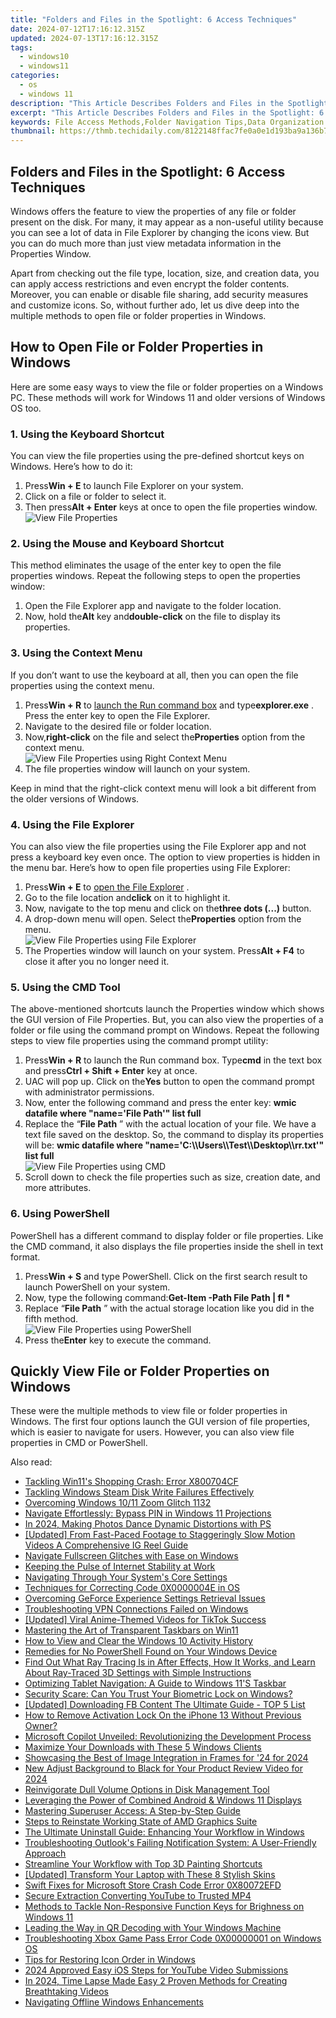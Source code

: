 ```yaml
---
title: "Folders and Files in the Spotlight: 6 Access Techniques"
date: 2024-07-12T17:16:12.315Z
updated: 2024-07-13T17:16:12.315Z
tags:
  - windows10
  - windows11
categories:
  - os
  - windows 11
description: "This Article Describes Folders and Files in the Spotlight: 6 Access Techniques"
excerpt: "This Article Describes Folders and Files in the Spotlight: 6 Access Techniques"
keywords: File Access Methods,Folder Navigation Tips,Data Organization Tools,File Retrieval Strategies,Spotlight Search Utility,Optimizing File Handling,Efficient Storage Solutions
thumbnail: https://thmb.techidaily.com/8122148ffac7fe0a0e1d193ba9a136b7cccae081b7348173d3861777fbb2c2bf.jpg
---
```


## Folders and Files in the Spotlight: 6 Access Techniques

 Windows offers the feature to view the properties of any file or folder present on the disk. For many, it may appear as a non-useful utility because you can see a lot of data in File Explorer by changing the icons view. But you can do much more than just view metadata information in the Properties Window.

 Apart from checking out the file type, location, size, and creation data, you can apply access restrictions and even encrypt the folder contents. Moreover, you can enable or disable file sharing, add security measures and customize icons. So, without further ado, let us dive deep into the multiple methods to open file or folder properties in Windows.

## How to Open File or Folder Properties in Windows

 Here are some easy ways to view the file or folder properties on a Windows PC. These methods will work for Windows 11 and older versions of Windows OS too.

### 1\. Using the Keyboard Shortcut

 You can view the file properties using the pre-defined shortcut keys on Windows. Here’s how to do it:

1. Press**Win + E** to launch File Explorer on your system.
2. Click on a file or folder to select it.
3. Then press**Alt + Enter** keys at once to open the file properties window.  
![View File Properties](https://static1.makeuseofimages.com/wordpress/wp-content/uploads/2023/01/view-file-properties.jpg)

### 2\. Using the Mouse and Keyboard Shortcut

 This method eliminates the usage of the enter key to open the file properties windows. Repeat the following steps to open the properties window:

1. Open the File Explorer app and navigate to the folder location.
2. Now, hold the**Alt** key and**double-click** on the file to display its properties.

### 3\. Using the Context Menu

 If you don’t want to use the keyboard at all, then you can open the file properties using the context menu.

1. Press**Win + R** to [launch the Run command box](https://www.makeuseof.com/windows-open-run-command-dialog-box/) and type**explorer.exe** . Press the enter key to open the File Explorer.
2. Navigate to the desired file or folder location.
3. Now,**right-click** on the file and select the**Properties** option from the context menu.  
![View File Properties using Right Context Menu](https://static1.makeuseofimages.com/wordpress/wp-content/uploads/2023/01/view-file-properties-using-right-context-menu.jpg)
4. The file properties window will launch on your system.

 Keep in mind that the right-click context menu will look a bit different from the older versions of Windows.

### 4\. Using the File Explorer

 You can also view the file properties using the File Explorer app and not press a keyboard key even once. The option to view properties is hidden in the menu bar. Here’s how to open file properties using File Explorer:

1. Press**Win + E** to [open the File Explorer](https://www.makeuseof.com/windows-open-file-explorer/) .
2. Go to the file location and**click** on it to highlight it.
3. Now, navigate to the top menu and click on the**three dots (...)** button.
4. A drop-down menu will open. Select the**Properties** option from the menu.  
![View File Properties using File Explorer](https://static1.makeuseofimages.com/wordpress/wp-content/uploads/2023/01/view-file-properties-using-file-explorer.jpg)
5. The Properties window will launch on your system. Press**Alt + F4** to close it after you no longer need it.

### 5\. Using the CMD Tool

 The above-mentioned shortcuts launch the Properties window which shows the GUI version of File Properties. But, you can also view the properties of a folder or file using the command prompt on Windows. Repeat the following steps to view file properties using the command prompt utility:

1. Press**Win + R** to launch the Run command box. Type**cmd** in the text box and press**Ctrl + Shift + Enter** key at once.
2. UAC will pop up. Click on the**Yes** button to open the command prompt with administrator permissions.
3. Now, enter the following command and press the enter key: **wmic datafile where "name='File Path'" list full**
4. Replace the “**File Path** ” with the actual location of your file. We have a text file saved on the desktop. So, the command to display its properties will be: **wmic datafile where "name='C:\\\\Users\\\\Test\\\\Desktop\\\\rr.txt'" list full**  
![View File Properties using CMD](https://static1.makeuseofimages.com/wordpress/wp-content/uploads/2023/01/view-file-properties-using-cmd.jpg)
5. Scroll down to check the file properties such as size, creation date, and more attributes.

### 6\. Using PowerShell

 PowerShell has a different command to display folder or file properties. Like the CMD command, it also displays the file properties inside the shell in text format.

1. Press**Win + S** and type PowerShell. Click on the first search result to launch PowerShell on your system.
2. Now, type the following command:**Get-Item -Path File Path | fl \***
3. Replace “**File Path** ” with the actual storage location like you did in the fifth method.  
![View File Properties using PowerShell](https://static1.makeuseofimages.com/wordpress/wp-content/uploads/2023/01/view-file-properties-using-powershell.jpg)
4. Press the**Enter** key to execute the command.

## Quickly View File or Folder Properties on Windows

 These were the multiple methods to view file or folder properties in Windows. The first four options launch the GUI version of file properties, which is easier to navigate for users. However, you can also view file properties in CMD or PowerShell.

<ins class="adsbygoogle"
     style="display:block"
     data-ad-format="autorelaxed"
     data-ad-client="ca-pub-7571918770474297"
     data-ad-slot="1223367746"></ins>



<ins class="adsbygoogle"
     style="display:block"
     data-ad-client="ca-pub-7571918770474297"
     data-ad-slot="8358498916"
     data-ad-format="auto"
     data-full-width-responsive="true"></ins>



<span class="atpl-alsoreadstyle">Also read:</span>
<div><ul>
<li><a href="https://win11-tips.techidaily.com/tackling-win11s-shopping-crash-error-x800704cf/"><u>Tackling Win11's Shopping Crash: Error X800704CF</u></a></li>
<li><a href="https://win11-tips.techidaily.com/tackling-windows-steam-disk-write-failures-effectively/"><u>Tackling Windows Steam Disk Write Failures Effectively</u></a></li>
<li><a href="https://win11-tips.techidaily.com/overcoming-windows-1011-zoom-glitch-1132/"><u>Overcoming Windows 10/11 Zoom Glitch 1132</u></a></li>
<li><a href="https://win11-tips.techidaily.com/navigate-effortlessly-bypass-pin-in-windows-11-projections/"><u>Navigate Effortlessly: Bypass PIN in Windows 11 Projections</u></a></li>
<li><a href="https://extra-skills.techidaily.com/in-2024-making-photos-dance-dynamic-distortions-with-ps/"><u>In 2024, Making Photos Dance  Dynamic Distortions with PS</u></a></li>
<li><a href="https://instagram-video-files.techidaily.com/updated-from-fast-paced-footage-to-staggeringly-slow-motion-videos-a-comprehensive-ig-reel-guide/"><u>[Updated] From Fast-Paced Footage to Staggeringly Slow Motion Videos  A Comprehensive IG Reel Guide</u></a></li>
<li><a href="https://win11-tips.techidaily.com/navigate-fullscreen-glitches-with-ease-on-windows/"><u>Navigate Fullscreen Glitches with Ease on Windows</u></a></li>
<li><a href="https://win11-tips.techidaily.com/keeping-the-pulse-of-internet-stability-at-work/"><u>Keeping the Pulse of Internet Stability at Work</u></a></li>
<li><a href="https://win11-tips.techidaily.com/navigating-through-your-systems-core-settings/"><u>Navigating Through Your System's Core Settings</u></a></li>
<li><a href="https://win11-tips.techidaily.com/techniques-for-correcting-code-0x0000004e-in-os/"><u>Techniques for Correcting Code 0X0000004E in OS</u></a></li>
<li><a href="https://win11-tips.techidaily.com/overcoming-geforce-experience-settings-retrieval-issues/"><u>Overcoming GeForce Experience Settings Retrieval Issues</u></a></li>
<li><a href="https://win11-tips.techidaily.com/troubleshooting-vpn-connections-failed-on-windows/"><u>Troubleshooting VPN Connections Failed on Windows</u></a></li>
<li><a href="https://tiktok-video-files.techidaily.com/updated-viral-anime-themed-videos-for-tiktok-success/"><u>[Updated] Viral Anime-Themed Videos for TikTok Success</u></a></li>
<li><a href="https://win11-tips.techidaily.com/mastering-the-art-of-transparent-taskbars-on-win11/"><u>Mastering the Art of Transparent Taskbars on Win11</u></a></li>
<li><a href="https://win11-tips.techidaily.com/how-to-view-and-clear-the-windows-10-activity-history/"><u>How to View and Clear the Windows 10 Activity History</u></a></li>
<li><a href="https://win11-tips.techidaily.com/remedies-for-no-powershell-found-on-your-windows-device/"><u>Remedies for No PowerShell Found on Your Windows Device</u></a></li>
<li><a href="https://ai-video-editing.techidaily.com/find-out-what-ray-tracing-is-in-after-effects-how-it-works-and-learn-about-ray-traced-3d-settings-with-simple-instructions/"><u>Find Out What Ray Tracing Is in After Effects, How It Works, and Learn About Ray-Traced 3D Settings with Simple Instructions</u></a></li>
<li><a href="https://win11-tips.techidaily.com/optimizing-tablet-navigation-a-guide-to-windows-11s-taskbar/"><u>Optimizing Tablet Navigation: A Guide to Windows 11'S Taskbar</u></a></li>
<li><a href="https://win11-tips.techidaily.com/security-scare-can-you-trust-your-biometric-lock-on-windows/"><u>Security Scare: Can You Trust Your Biometric Lock on Windows?</u></a></li>
<li><a href="https://facebook-video-content.techidaily.com/updated-downloading-fb-content-the-ultimate-guide-top-5-list/"><u>[Updated] Downloading FB Content  The Ultimate Guide - TOP 5 List</u></a></li>
<li><a href="https://activate-lock.techidaily.com/how-to-remove-activation-lock-on-the-iphone-13-without-previous-owner-by-drfone-ios/"><u>How to Remove Activation Lock On the iPhone 13 Without Previous Owner?</u></a></li>
<li><a href="https://win11-tips.techidaily.com/microsoft-copilot-unveiled-revolutionizing-the-development-process/"><u>Microsoft Copilot Unveiled: Revolutionizing the Development Process</u></a></li>
<li><a href="https://win11-tips.techidaily.com/maximize-your-downloads-with-these-5-windows-clients/"><u>Maximize Your Downloads with These 5 Windows Clients</u></a></li>
<li><a href="https://extra-skills.techidaily.com/showcasing-the-best-of-image-integration-in-frames-for-24-for-2024/"><u>Showcasing the Best of Image Integration in Frames for '24 for 2024</u></a></li>
<li><a href="https://ai-video-editing.techidaily.com/new-adjust-background-to-black-for-your-product-review-video-for-2024/"><u>New Adjust Background to Black for Your Product Review Video for 2024</u></a></li>
<li><a href="https://win11-tips.techidaily.com/reinvigorate-dull-volume-options-in-disk-management-tool/"><u>Reinvigorate Dull Volume Options in Disk Management Tool</u></a></li>
<li><a href="https://win11-tips.techidaily.com/leveraging-the-power-of-combined-android-and-windows-11-displays/"><u>Leveraging the Power of Combined Android & Windows 11 Displays</u></a></li>
<li><a href="https://win11-tips.techidaily.com/mastering-superuser-access-a-step-by-step-guide/"><u>Mastering Superuser Access: A Step-by-Step Guide</u></a></li>
<li><a href="https://win11-tips.techidaily.com/steps-to-reinstate-working-state-of-amd-graphics-suite/"><u>Steps to Reinstate Working State of AMD Graphics Suite</u></a></li>
<li><a href="https://win11-tips.techidaily.com/the-ultimate-uninstall-guide-enhancing-your-workflow-in-windows/"><u>The Ultimate Uninstall Guide: Enhancing Your Workflow in Windows</u></a></li>
<li><a href="https://win11-tips.techidaily.com/troubleshooting-outlooks-failing-notification-system-a-user-friendly-approach/"><u>Troubleshooting Outlook's Failing Notification System: A User-Friendly Approach</u></a></li>
<li><a href="https://win11-tips.techidaily.com/streamline-your-workflow-with-top-3d-painting-shortcuts/"><u>Streamline Your Workflow with Top 3D Painting Shortcuts</u></a></li>
<li><a href="https://some-guidance.techidaily.com/updated-transform-your-laptop-with-these-8-stylish-skins/"><u>[Updated] Transform Your Laptop with These 8 Stylish Skins</u></a></li>
<li><a href="https://win11-tips.techidaily.com/swift-fixes-for-microsoft-store-crash-code-error-0x80072efd/"><u>Swift Fixes for Microsoft Store Crash Code Error 0X80072EFD</u></a></li>
<li><a href="https://youtube-video-recordings.techidaily.com/secure-extraction-converting-youtube-to-trusted-mp4/"><u>Secure Extraction  Converting YouTube to Trusted MP4</u></a></li>
<li><a href="https://win11-tips.techidaily.com/methods-to-tackle-non-responsive-function-keys-for-brighness-on-windows-11/"><u>Methods to Tackle Non-Responsive Function Keys for Brighness on Windows 11</u></a></li>
<li><a href="https://win11-tips.techidaily.com/leading-the-way-in-qr-decoding-with-your-windows-machine/"><u>Leading the Way in QR Decoding with Your Windows Machine</u></a></li>
<li><a href="https://win11-tips.techidaily.com/troubleshooting-xbox-game-pass-error-code-0x00000001-on-windows-os/"><u>Troubleshooting Xbox Game Pass Error Code 0X00000001 on Windows OS</u></a></li>
<li><a href="https://win11-tips.techidaily.com/tips-for-restoring-icon-order-in-windows/"><u>Tips for Restoring Icon Order in Windows</u></a></li>
<li><a href="https://youtube-clips.techidaily.com/2024-approved-easy-ios-steps-for-youtube-video-submissions/"><u>2024 Approved  Easy iOS Steps for YouTube Video Submissions</u></a></li>
<li><a href="https://video-content-creator.techidaily.com/in-2024-time-lapse-made-easy-2-proven-methods-for-creating-breathtaking-videos/"><u>In 2024, Time Lapse Made Easy 2 Proven Methods for Creating Breathtaking Videos</u></a></li>
<li><a href="https://win11-tips.techidaily.com/navigating-offline-windows-enhancements/"><u>Navigating Offline Windows Enhancements</u></a></li>
</ul></div>
